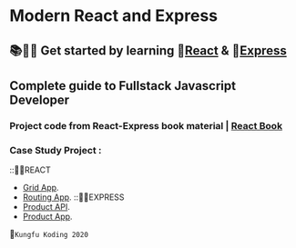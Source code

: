 
# Modern React and Express 

## 📚👨‍💻 Get started by learning 📗[React](https://reactjs.org/) & 📙[Express](https://expressjs.com/)

## Complete guide to Fullstack Javascript Developer

### Project code from React-Express book material | [React Book](https://bukureact.id/)

### Case Study Project :
::📱🛒REACT
  - [Grid App](https://github.com/irwantsiregar/grid-app).
  - [Routing App](https://github.com/irwantsiregar/routing-app).
::📱🛒EXPRESS
  - [Product API](https://github.com/irwantsiregar/react-express/tree/2.2-expressjs_mongodb).
  - [Product App](https://github.com/irwantsiregar/react-express/tree/3-react_expressjs).

👋`Kungfu Koding 2020`